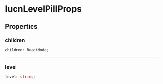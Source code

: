 # IucnLevelPillProps

## Properties

### children

```ts
children: ReactNode;
```

---

### level

```ts
level: string;
```
